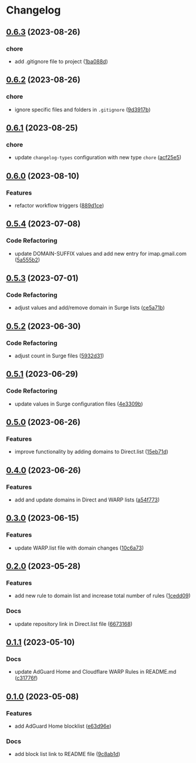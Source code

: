 # Changelog

## [0.6.3](https://github.com/cloverdefa/Rule-Sets/compare/v0.6.2...v0.6.3) (2023-08-26)


### chore

* add .gitignore file to project ([1ba088d](https://github.com/cloverdefa/Rule-Sets/commit/1ba088d05a9c97cbca71d22b10ce90bb11b6e554))

## [0.6.2](https://github.com/cloverdefa/Rule-Sets/compare/v0.6.1...v0.6.2) (2023-08-26)


### chore

* ignore specific files and folders in `.gitignore` ([9d3917b](https://github.com/cloverdefa/Rule-Sets/commit/9d3917b8e36ee66cb8d95e5083483fffb801b68e))

## [0.6.1](https://github.com/cloverdefa/Rule-Sets/compare/v0.6.0...v0.6.1) (2023-08-25)


### chore

* update `changelog-types` configuration with new type `chore` ([acf25e5](https://github.com/cloverdefa/Rule-Sets/commit/acf25e5cc40880e3c9b53bbd178cc257c4144aef))

## [0.6.0](https://github.com/cloverdefa/Rule-Sets/compare/v0.5.4...v0.6.0) (2023-08-10)


### Features

* refactor workflow triggers ([889d1ce](https://github.com/cloverdefa/Rule-Sets/commit/889d1ce360e1834dc322b4e8cb59a736fb8f47f5))

## [0.5.4](https://github.com/cloverdefa/Rule-Sets/compare/v0.5.3...v0.5.4) (2023-07-08)


### Code Refactoring

* update DOMAIN-SUFFIX values and add new entry for imap.gmail.com ([5a555b2](https://github.com/cloverdefa/Rule-Sets/commit/5a555b2383318be54e8df08c6ffbc8c0d84a44f0))

## [0.5.3](https://github.com/cloverdefa/Rule-Sets/compare/v0.5.2...v0.5.3) (2023-07-01)


### Code Refactoring

* adjust values and add/remove domain in Surge lists ([ce5a71b](https://github.com/cloverdefa/Rule-Sets/commit/ce5a71b02065adfdda119dcd50c2d58461c1c469))

## [0.5.2](https://github.com/cloverdefa/Rule-Sets/compare/v0.5.1...v0.5.2) (2023-06-30)


### Code Refactoring

* adjust count in Surge files ([5932d31](https://github.com/cloverdefa/Rule-Sets/commit/5932d316a33604dd4c95a4fd84c08c8f27243cf0))

## [0.5.1](https://github.com/cloverdefa/Rule-Sets/compare/v0.5.0...v0.5.1) (2023-06-29)


### Code Refactoring

* update values in Surge configuration files ([4e3309b](https://github.com/cloverdefa/Rule-Sets/commit/4e3309b7cdb1f26ffc110bf55b4039194ded880e))

## [0.5.0](https://github.com/cloverdefa/Rule-Sets/compare/v0.4.0...v0.5.0) (2023-06-26)


### Features

* improve functionality by adding domains to Direct.list ([15eb71d](https://github.com/cloverdefa/Rule-Sets/commit/15eb71db23051502c159a087468592834d705683))

## [0.4.0](https://github.com/cloverdefa/Rule-Sets/compare/v0.3.0...v0.4.0) (2023-06-26)


### Features

* add and update domains in Direct and WARP lists ([a54f773](https://github.com/cloverdefa/Rule-Sets/commit/a54f773f07bc3192d052a826f82eff904bfe94ed))

## [0.3.0](https://github.com/cloverdefa/Rule-Sets/compare/v0.2.0...v0.3.0) (2023-06-15)


### Features

* update WARP.list file with domain changes ([10c6a73](https://github.com/cloverdefa/Rule-Sets/commit/10c6a73cafb5f2f4f9a8680e4037e8e8b90475ba))

## [0.2.0](https://github.com/cloverdefa/Rule-Sets/compare/v0.1.1...v0.2.0) (2023-05-28)


### Features

* add new rule to domain list and increase total number of rules ([1cedd09](https://github.com/cloverdefa/Rule-Sets/commit/1cedd090464370f0ac914a517dfe255f7b182d59))


### Docs

* update repository link in Direct.list file ([6673168](https://github.com/cloverdefa/Rule-Sets/commit/66731682d348202321f4b828b43b5801bdcff080))

## [0.1.1](https://github.com/cloverdefa/Rule-Sets/compare/v0.1.0...v0.1.1) (2023-05-10)


### Docs

* update AdGuard Home and Cloudflare WARP Rules in README.md ([c31776f](https://github.com/cloverdefa/Rule-Sets/commit/c31776f6a9cfadba0c29549b202f0fd747bccf12))

## [0.1.0](https://github.com/cloverdefa/Rule-Sets/compare/0.0.3...v0.1.0) (2023-05-08)


### Features

* add AdGuard Home blocklist ([e63d96e](https://github.com/cloverdefa/Rule-Sets/commit/e63d96ea91844374b03e9081068eebf1158196ce))


### Docs

* add block list link to README file ([9c8ab1d](https://github.com/cloverdefa/Rule-Sets/commit/9c8ab1d7c0656e5d8187653cd35e31710e32a90b))
